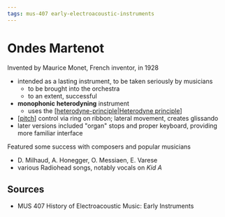 ```yaml
---
tags: mus-407 early-electroacoustic-instruments
---
```


# Ondes Martenot

Invented by Maurice Monet, French inventor, in 1928

- intended as a lasting instrument, to be taken seriously by musicians
  - to be brought into the orchestra
  - to an extent, successful
- **monophonic heterodyning** instrument
  - uses the [[heterodyne-principle|Heterodyne principle]]
- [[pitch]] control via ring on ribbon; lateral movement, creates glissando
- later versions included "organ" stops and proper keyboard, providing more familiar interface

Featured some success with composers and popular musicians

- D. Milhaud, A. Honegger, O. Messiaen, E. Varese
- various Radiohead songs, notably vocals on _Kid A_

## Sources

- MUS 407 History of Electroacoustic Music: Early Instruments

[//begin]: # "Autogenerated link references for markdown compatibility"
[heterodyne-principle|Heterodyne principle]: heterodyne-principle "Heterodyne principle"
[pitch]: pitch "Pitch"
[//end]: # "Autogenerated link references"
